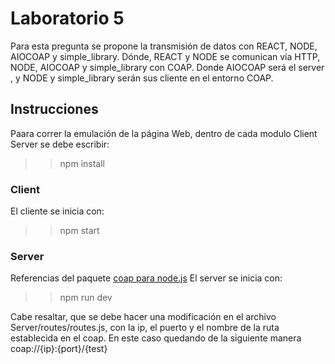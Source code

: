 # Laboratorio 5
Para esta pregunta se propone la transmisión de datos con REACT, NODE, AIOCOAP y simple_library. Dónde, REACT y NODE se comunican vía HTTP, NODE, AIOCOAP y simple_library con COAP. Donde AIOCOAP será el server , y NODE y simple_library serán sus cliente en el entorno COAP.

## Instrucciones
Paara correr la emulación de la página Web, dentro de cada modulo Client Server se debe escribir:
>> npm install

### Client
El cliente se inicia con:
>> npm start


### Server
Referencias del paquete [coap para node.js](https://github.com/AlCalzone/node-coap-client)
El server se inicia con:
>> npm run dev

Cabe resaltar, que se debe hacer una modificación en el archivo Server/routes/routes.js, con la ip, el puerto y el nombre de la ruta establecida en el coap. En este caso quedando de la siguiente manera coap://{ip}:{port}/{test}

